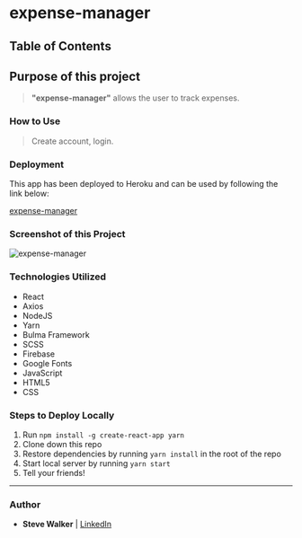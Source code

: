 # expense-manager

## Table of Contents



## Purpose of this project

>**"expense-manager"** allows the user to track expenses.

### How to Use

>Create account, login.

### Deployment

This app has been deployed to Heroku and can be used by following the link below:

[expense-manager](https://pure-sava65.herokuapp.com/ "expense-manager")

### Screenshot of this Project

![expense-manager](https://raw.github.com/captnwalker/expense-manager/master/screenshot/screenshot1.gif "expense-manager")

### Technologies Utilized

* React
* Axios
* NodeJS
* Yarn
* Bulma Framework
* SCSS
* Firebase
* Google Fonts
* JavaScript
* HTML5
* CSS

### Steps to Deploy Locally

1. Run `npm install -g create-react-app yarn`
2. Clone down this repo
3. Restore dependencies by running `yarn install` in the root of the repo
4. Start local server by running `yarn start`
5. Tell your friends!

---

### Author

* **Steve Walker**  | [LinkedIn](https://www.linkedin.com/in/stevelwalker/)
